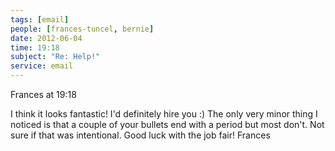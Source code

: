 ```yaml
---
tags: [email]
people: [frances-tuncel, bernie]
date: 2012-06-04
time: 19:18
subject: "Re: Help!"
service: email
---
```


Frances at 19:18

I think it looks fantastic! I'd definitely hire you :)
The only very minor thing I noticed is that a couple of your bullets end with a period but most don't. Not sure if that was intentional.
Good luck with the job fair!
Frances

